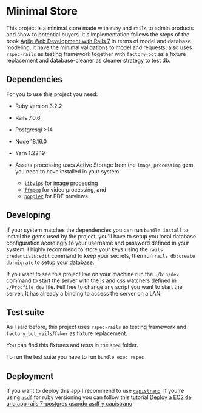 # Minimal Store

This project is a minimal store made with `ruby` and `rails`  to admin products and show to potential buyers.
It's implementation follows the steps of the book [Agile Web Development with Rails 7](https://pragprog.com/titles/rails7/agile-web-development-with-rails-7/) in terms of model and database modeling.
It have the minimal validations to model and requests, also uses `rspec-rails` as testing framework together with `factory-bot` as a fixture replacement and database-cleaner as cleaner strategy to test db.

## Dependencies
For you to use this project you need:

* Ruby version 3.2.2

* Rails 7.0.6

* Postgresql >14

* Node 18.16.0

* Yarn 1.22.19

* Assets processing uses Active Storage from the `image_processing` gem, you need to have installed in your system 
  * [`libvips`](https://github.com/libvips/libvips) for image processing
  * [`ffmpeg`](http://ffmpeg.org/) for video processing, and
  * [`poppler`](https://poppler.freedesktop.org/) for PDF previews

## Developing
If your system matches the dependencies you can run `bundle install` to install the gems used by the project, you'll have to setup you local database configuration acordingly to your username and password defined in your system. I highly recommend to store your keys using the `rails credentials:edit` command to keep your secrets, then run `rails db:create db:migrate` to setup your database.

If you want to see this project live on your machine run the `./bin/dev` command to start the server with the js and css watchers defined in `./Procfile.dev` file. Fell free to change any script you want to start the server. It has already a binding to access the server on a LAN.

## Test suite
As I said before, this project uses `rspec-rails` as testing framework and `factory_bot_rails`/`faker` as fixture replacement.

You can find this fixtures and tests in the `spec` folder.

To run the test suite you have to run `bundle exec rspec`

## Deployment
If you want to deploy this app I recommend to use [`capistrano`](https://github.com/capistrano/capistrano). If you're using [`asdf`](https://asdf-vm.com/) for ruby versioning you can follow this tutorial [Deploy a EC2 de una app rails 7-postgres usando asdf y capistrano](https://medium.com/@mauriciofuentesbravo/deploy-a-ec2-de-una-app-rails-7-postgres-usando-asdf-y-capistrano-af5e794598fc)
